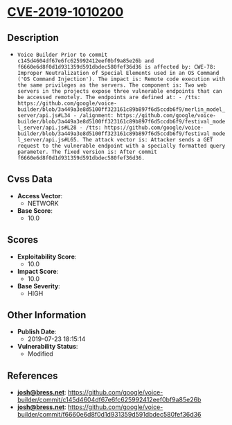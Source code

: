 
# [CVE-2019-1010200](https://cve.mitre.org/cgi-bin/cvename.cgi?name=CVE-2019-1010200)

## Description

- `Voice Builder Prior to commit c145d4604df67e6fc625992412eef0bf9a85e26b and f6660e6d8f0d1d931359d591dbdec580fef36d36 is affected by: CWE-78: Improper Neutralization of Special Elements used in an OS Command ('OS Command Injection'). The impact is: Remote code execution with the same privileges as the servers. The component is: Two web servers in the projects expose three vulnerable endpoints that can be accessed remotely. The endpoints are defined at: - /tts: https://github.com/google/voice-builder/blob/3a449a3e8d5100ff323161c89b897f6d5ccdb6f9/merlin_model_server/api.js#L34 - /alignment: https://github.com/google/voice-builder/blob/3a449a3e8d5100ff323161c89b897f6d5ccdb6f9/festival_model_server/api.js#L28 - /tts: https://github.com/google/voice-builder/blob/3a449a3e8d5100ff323161c89b897f6d5ccdb6f9/festival_model_server/api.js#L65. The attack vector is: Attacker sends a GET request to the vulnerable endpoint with a specially formatted query parameter. The fixed version is: After commit f6660e6d8f0d1d931359d591dbdec580fef36d36.`

## Cvss Data

- **Access Vector**:
  - NETWORK
- **Base Score**:
  - 10.0

## Scores

- **Exploitability Score**:
  - 10.0
- **Impact Score**:
  - 10.0
- **Base Severity**:
  - HIGH

## Other Information

- **Publish Date**:
  - 2019-07-23 18:15:14
- **Vulnerability Status**:
  - Modified

## References

- **josh@bress.net**: https://github.com/google/voice-builder/commit/c145d4604df67e6fc625992412eef0bf9a85e26b
- **josh@bress.net**: https://github.com/google/voice-builder/commit/f6660e6d8f0d1d931359d591dbdec580fef36d36
